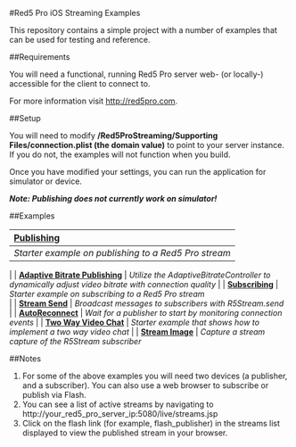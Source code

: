 #Red5 Pro iOS Streaming Examples

This repository contains a simple project with a number of examples that can be used for testing and reference.  

##Requirements

You will need a functional, running Red5 Pro server web- (or locally-) accessible for the client to connect to.  

For more information visit http://red5pro.com.

##Setup

You will need to modify **/Red5ProStreaming/Supporting Files/connection.plist (the domain value)** to point to your server instance.  If you do not, the examples will not function when you build.

Once you have modified your settings, you can run the application for simulator or device. 

***Note: Publishing does not currently work on simulator!***

##Examples



| [Publishing](https://github.com/red5pro/streaming-ios/tree/master/Red5ProStreaming/Examples/Publish)                 
| :-----
| *Starter example on publishing to a Red5 Pro stream* 
|
| **[Adaptive Bitrate Publishing](https://github.com/red5pro/streaming-ios/tree/master/Red5ProStreaming/Examples/AdaptiveBitratePublish)**
| *Utilize the AdaptiveBitrateController to dynamically adjust video bitrate with connection quality*
|
| **[Subscribing](https://github.com/red5pro/streaming-ios/tree/master/Red5ProStreaming/Examples/Subscribe)**
| *Starter example on subscribing to a Red5 Pro stream*  
|
| **[Stream Send](https://github.com/red5pro/streaming-ios/tree/master/Red5ProStreaming/Examples/StreamSend)**
| *Broadcast messages to subscribers with R5Stream.send*  
|
| **[AutoReconnect](https://github.com/red5pro/streaming-ios/tree/master/Red5ProStreaming/Examples/AutoReconnect)**
| *Wait for a publisher to start by monitoring connection events* 
|
| **[Two Way Video Chat](https://github.com/red5pro/streaming-ios/tree/master/Red5ProStreaming/Examples/TwoWayVideoChat)**
| *Starter example that shows how to implement a two way video chat* 
|
| **[Stream Image](https://github.com/red5pro/streaming-ios/tree/master/Red5ProStreaming/Examples/StreamImage)**
| *Capture a stream capture of the R5Stream subscriber* 
     
##Notes

1. For some of the above examples you will need two devices (a publisher, and a subscriber). You can also use a web browser to subscribe or publish via Flash.
2. You can see a list of active streams by navigating to http://your_red5_pro_server_ip:5080/live/streams.jsp
3. Click on the flash link (for example, flash_publisher) in the streams list displayed to view the published stream in your browser.

